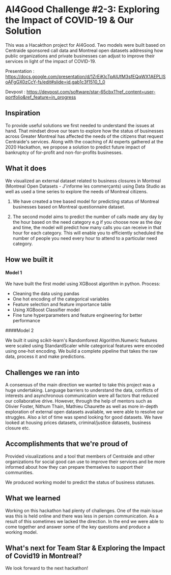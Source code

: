 #  AI4Good Challenge #2-3: Exploring the Impact of COVID-19 & Our Solution
This was a Hacakthon project for AI4Good. Two models were built based on Centraide sponsored call data and Montreal open datasets addressing how public organizations and private businesses can adjust to improve their services in light of the impact of COVID-19.

Presentation : https://docs.google.com/presentation/d/1ZrEiKIcTpAlUfM3sfEQqWX1AEPLISoAFgGX0zCcY-fs/edit#slide=id.gab1c3f1510_1_0

Devpost : https://devpost.com/software/star-65cbx1?ref_content=user-portfolio&ref_feature=in_progress

## Inspiration
To provide useful solutions we first needed to understand the issues at hand. That mindset drove our team to explore how the status of businesses across Greater Montreal has affected the needs of the citizens that request Centraide's services. Along with the coaching of AI experts gathered at the 2020 Hackathon, we propose a solution to predict future impact of bankruptcy of for-profit and non-for-profits businesses. 

## What it does
We visualized an external dataset related to business closures in Montreal (Montreal Open Datasets - J'informe les commerçants) using Data Studio as well as used a time series to explore the needs of Montreal citizens. 

1. We have created a tree based model for predicting status of Montreal businesses based on Montreal questionnaire dataset.

2. The second model aims to predict the number of calls made any day by the hour based on the need category e.g if you choose now as the day and time, the model will predict how many calls you can receive in that hour for each category. This will enable you to efficiently scheduled the number of people you need every hour to attend to a particular need category.

## How we built it

#### Model 1
We have built the first model using XGBoost algorithm in python.
Process:
 - Cleaning the data using pandas
 - One hot encoding of the categorical variables
 - Feature selection and feature importance table
 - Using XGBoost Classifier model
 - Fine tune hyperparameters and feature engineering for better performance

####Model 2

We built it using scikit-learn's Randomforest Algorithm.Numeric features were scaled using StandardScaler while categorical features were encoded using one-hot encoding. We build a complete pipeline that takes the raw data, process it and make predictions.

## Challenges we ran into
A consensus of the main direction we wanted to take this project was a huge undertaking.
Language barriers to understand the data, conflicts of interests and asynchronous communication were all factors that reduced our collaborative drive.
However, through the help of mentors such as Olivier Foster, Nithum Thain, Mathieu Chaurette as well as more in-depth exploration of external open datasets available, we were able to resolve our struggles.
Also a lot of time was spend looking for good datasets. We have looked at housing prices datasets, criminal/justice datasets, business closure etc.

## Accomplishments that we're proud of

Provided visualizations and a tool that members of Centraide and other organizations for social good can use to improve their services and be more informed about how they can prepare themselves to support their communities.

We produced working model to predict the status of business statuses.



## What we learned

Working on this hackathon had plenty of challenges.
One of the main issue was this is held online and there was less in person communication. As a result of this sometimes we lacked the direction. 
In the end we were able to come together and answer some of the key questions and produce a working model.

## What's next for Team Star & Exploring the Impact of Covid19 in Montreal?
We look forward to the next hackathon!
